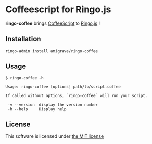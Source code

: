 Coffeescript for Ringo.js
=========================

**ringo-coffee** brings [CoffeeScript](http://coffeescript.org) to [Ringo.js](http://ringojs.org) !

Installation
------------

    ringo-admin install amigrave/ringo-coffee

Usage
-----

    $ ringo-coffee -h

    Usage: ringo-coffee [options] path/to/script.coffee

    If called without options, `ringo-coffee` will run your script.

     -v --version  display the version number
     -h --help     Display help

License
-------

This software is licensed under [the MIT license](http://opensource.org/licenses/MIT)
